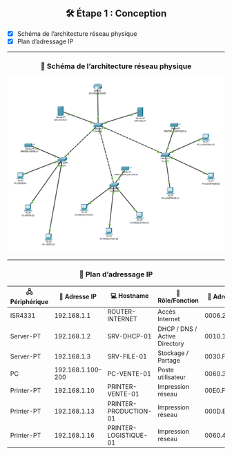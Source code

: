 <div align="center">

## 🛠️ Étape 1 : Conception

</div>

- [x] Schéma de l’architecture réseau physique  
- [x] Plan d’adressage IP  

---

<div align="center">

### 📡 Schéma de l’architecture réseau physique

![Architecture réseau Batchzzard](images/architecture_batchzzard.png)

</div>

---

<div align="center">

### 🧩 Plan d’adressage IP

| 🖧 Périphérique          | 📡 Adresse IP        | 💻 Hostname              | 🎯 Rôle/Fonction                 | 🔗 Adresse MAC      | 📍 Emplacement          |
|--------------------------|----------------------|---------------------------|----------------------------------|----------------------|--------------------------|
| ISR4331                  | 192.168.1.1          | ROUTER-INTERNET           | Accès Internet                   | 0006.2A91.E201       | Local Technique          |
| Server-PT                | 192.168.1.2          | SRV-DHCP-01               | DHCP / DNS / Active Directory    | 0010.1161.927C       | Local Technique          |
| Server-PT                | 192.168.1.3          | SRV-FILE-01               | Stockage / Partage               | 0030.F22A.B524       | Local Technique          |
| PC                       | 192.168.1.100–200    | PC-VENTE-01               | Poste utilisateur                | 0060.3E57.5C65       | Bureau des ventes        |
| Printer-PT               | 192.168.1.10         | PRINTER-VENTE-01          | Impression réseau                | 00E0.F737.48D9       | Bureau des ventes        |
| Printer-PT               | 192.168.1.13         | PRINTER-PRODUCTION-01     | Impression réseau                | 000D.BDD2.5974       | Bureau de production     |
| Printer-PT               | 192.168.1.16         | PRINTER-LOGISTIQUE-01     | Impression réseau                | 0060.4704.7550       | Bureau de la logistique  |

</div>
